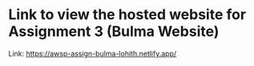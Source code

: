 # Link to view the hosted website for Assignment 3 (Bulma Website)

Link: https://awsp-assign-bulma-lohith.netlify.app/
